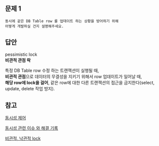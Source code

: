 ## 문제 1
    동시에 같은 DB Table row 를 업데이트 하는 상황을 방어하기 위해   
    어떻게 개발하실 건지 설명해주세요.

## 답안  
pessimistic lock    
**비관적 관점 락**  

특정 DB Table row 수정 하는 트랜잭션이 실행될 때,    
**비관적 관점**으로 데이터의 무결성을 지키기 위해서 
row 업데이트가 일어날 때,    
**해당 row에 lock을 걸어**, 같은 row에 대한 다른 트랜잭션의 접근을 금지한다(select, update, delete 작업 방지).

## 참고

[동시성 제어](https://donghwi-kim.github.io/jekyll/update/2015/06/21/SQL%20%EB%8F%99%EC%8B%9C%EC%84%B1%20%EC%A0%9C%EC%96%B4.html)

[동시성 관련 이슈 와 해결 기록](http://jays1204.github.io/mysql,/innodb,/gorm/2017/07/16/multi-thread-update.html)

[비관적, 낙관적 lock](https://docs.jboss.org/jbossas/docs/Server_Configuration_Guide/4/html/TransactionJTA_Overview-Pessimistic_and_optimistic_locking.html)